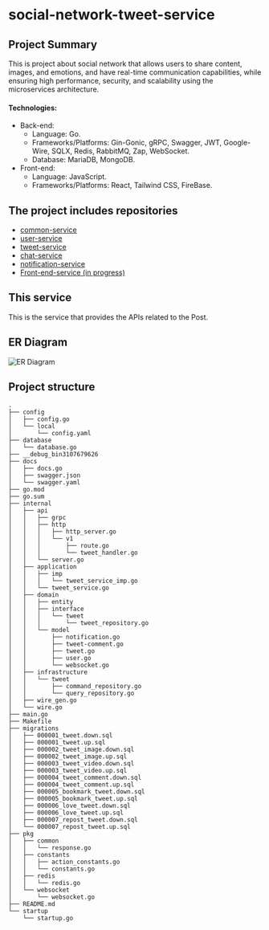 # social-network-tweet-service
## Project Summary
This is project about social network that allows users to share content, images, and emotions, and have real-time communication capabilities, while ensuring high performance, security, and scalability using the microservices architecture.

#### Technologies:
- Back-end:
  - Language: Go.
  - Frameworks/Platforms: Gin-Gonic, gRPC, Swagger, JWT, Google-Wire, SQLX, Redis, RabbitMQ, Zap, WebSocket.
  - Database: MariaDB, MongoDB.
- Front-end:
  - Language: JavaScript.
  - Frameworks/Platforms: React, Tailwind CSS, FireBase.

## The project includes repositories
- [common-service](https://github.com/nhutHao02/social-network-common-service)
- [user-service](https://github.com/nhutHao02/social-network-user-service)
- [tweet-service](https://github.com/nhutHao02/social-network-tweet-service)
- [chat-service](https://github.com/nhutHao02/social-network-chat-service)
- [notification-service](https://github.com/nhutHao02/social-network-notification-service)
- [Front-end-service (in progress)](https://github.com/nhutHao02/)

## This service
This is the service that provides the APIs related to the Post.

## ER Diagram
![ER Diagram](https://github.com/user-attachments/assets/c1b994a5-5592-4e37-9f03-af0822ce453f)

## Project structure
```
.
├── config
│   ├── config.go
│   └── local
│       └── config.yaml
├── database
│   └── database.go
├── __debug_bin3107679626
├── docs
│   ├── docs.go
│   ├── swagger.json
│   └── swagger.yaml
├── go.mod
├── go.sum
├── internal
│   ├── api
│   │   ├── grpc
│   │   ├── http
│   │   │   ├── http_server.go
│   │   │   └── v1
│   │   │       ├── route.go
│   │   │       └── tweet_handler.go
│   │   └── server.go
│   ├── application
│   │   ├── imp
│   │   │   └── tweet_service_imp.go
│   │   └── tweet_service.go
│   ├── domain
│   │   ├── entity
│   │   ├── interface
│   │   │   └── tweet
│   │   │       └── tweet_repository.go
│   │   └── model
│   │       ├── notification.go
│   │       ├── tweet-comment.go
│   │       ├── tweet.go
│   │       ├── user.go
│   │       └── websocket.go
│   ├── infrastructure
│   │   └── tweet
│   │       ├── command_repository.go
│   │       └── query_repository.go
│   ├── wire_gen.go
│   └── wire.go
├── main.go
├── Makefile
├── migrations
│   ├── 000001_tweet.down.sql
│   ├── 000001_tweet.up.sql
│   ├── 000002_tweet_image.down.sql
│   ├── 000002_tweet_image.up.sql
│   ├── 000003_tweet_video.down.sql
│   ├── 000003_tweet_video.up.sql
│   ├── 000004_tweet_comment.down.sql
│   ├── 000004_tweet_comment.up.sql
│   ├── 000005_bookmark_tweet.down.sql
│   ├── 000005_bookmark_tweet.up.sql
│   ├── 000006_love_tweet.down.sql
│   ├── 000006_love_tweet.up.sql
│   ├── 000007_repost_tweet.down.sql
│   └── 000007_repost_tweet.up.sql
├── pkg
│   ├── common
│   │   └── response.go
│   ├── constants
│   │   ├── action_constants.go
│   │   └── constants.go
│   ├── redis
│   │   └── redis.go
│   └── websocket
│       └── websocket.go
├── README.md
└── startup
    └── startup.go
```